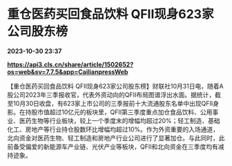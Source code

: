 # 重仓医药买回食品饮料 QFII现身623家公司股东榜

**2023-10-30 23:37**

**https://api3.cls.cn/share/article/1502652?os=web&sv=7.7.5&app=CailianpressWeb**

【重仓医药买回食品饮料 QFII现身623家公司股东榜】财联社10月31日电，随着A股公司2023年三季报收官，代表外资动向的QFII布局图谱浮出水面。据统计，截至10月30日收盘，有623家上市公司的三季报前十大流通股东名单中出现QFII身影。在持股市值超过10亿元的板块里，QFII第三季度重点加仓食品饮料、公用事业、医药生物等行业板块，较上一个季度末的增幅均超过20%；轻工制造、基础化工、房地产等行业持仓股数环比增幅均超过10%。作为外资重要的入场通道，北向资金对医药生物、轻工制造和房地产行业公司进行了显著加仓。与此同时，此前备受偏爱的新能源车产业链、光伏产业等板块，QFII和北向资金在三季度均有减持迹象。